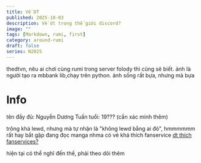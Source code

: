 ```yaml
---
title: Về DT
published: 2025-10-03
description: Về dt trong thế giới discord?
image: ""
tags: [Markdown, rumi, first]
category: around-rumi
draft: false
series: N2025
---
```

thedtvn, nêu ai chơi cùng rumi trong server folody thì cũng sẽ biết. ảnh là người tạo ra mbbank lib,chạy trên python.
ảnh sống rất bựa, nhưng mà bựa

# Info
tên đầy đủ: Nguyễn Dương Tuấn
tuổi: 19??? (cần xác minh thêm)

trông khá lewd, nhưng mà tự nhận là "không lewd bằng ai đó", hmmmmmm
rất hay bắt gặp đang đọc manga nhma có vẻ khá thích fanservice
[dt thích fanservices?](https://cdn.discordapp.com/attachments/1268895412266340394/1423550213884219472/Screenshot_20251003_125803_Discord.jpg?ex=68e0b7f3&is=68df6673&hm=e803276559a5811d1afb9ff2243890a22e9a4a420e4000aa5c9884b0df572d49&)


hiện tại có thể nghĩ đến thế, phải theo dõi thêm
